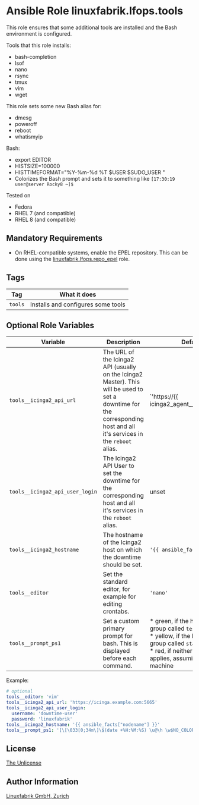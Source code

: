 # Ansible Role linuxfabrik.lfops.tools

This role ensures that some additional tools are installed and the Bash environment is configured.

Tools that this role installs:

* bash-completion
* lsof
* nano
* rsync
* tmux
* vim
* wget

This role sets some new Bash alias for:

* dmesg
* poweroff
* reboot
* whatismyip

Bash:

* export EDITOR
* HISTSIZE=100000
* HISTTIMEFORMAT="%Y-%m-%d %T $USER $SUDO_USER "
* Colorizes the Bash prompt and sets it to something like `[17:30:19 user@server Rocky8 ~]$ `

Tested on

* Fedora
* RHEL 7 (and compatible)
* RHEL 8 (and compatible)


## Mandatory Requirements

* On RHEL-compatible systems, enable the EPEL repository. This can be done using the [linuxfabrik.lfops.repo_epel](https://github.com/Linuxfabrik/lfops/tree/main/roles/repo_epel) role.


## Tags

| Tag     | What it does                       |
| ---     | ------------                       |
| `tools` | Installs and configures some tools |


## Optional Role Variables

| Variable            | Description                                                                  | Default Value                                                                                                                                                           |
| --------            | -----------                                                                  | -------------                                                                                                                                                           |
| `tools__icinga2_api_url` | The URL of the Icinga2 API (usually on the Icinga2 Master). This will be used to set a downtime for the corresponding host and all it's services in the `reboot` alias. | `'https://{{ icinga2_agent__icinga2_master_host | d("") }}:5665' ` |
| `tools__icinga2_api_user_login` | The Icinga2 API User to set the downtime for the corresponding host and all it's services in the `reboot` alias. | unset |
| `tools__icinga2_hostname` | The hostname of the Icinga2 host on which the downtime should be set. |  `'{{ ansible_facts["nodename"] }}'` |
| `tools__editor`     | Set the standard editor, for example for editing crontabs.                   | `'nano'`                                                                                                                                                                |
| `tools__prompt_ps1` | Set a custom primary prompt for bash. This is displayed before each command. | * green, if the host is in an Ansible group called `test`<br> * yellow, if the host is in an Ansible group called `stage`<br> * red, if neither condition above applies, assuming a productive machine |

Example:
```yaml
# optional
tools__editor: 'vim'
tools__icinga2_api_url: 'https://icinga.example.com:5665'
tools__icinga2_api_user_login:
  username: 'downtime-user'
  password: 'linuxfabrik'
tools__icinga2_hostname: '{{ ansible_facts["nodename"] }}'
tools__prompt_ps1: '[\[\033[0;34m\]\$(date +%H:%M:%S) \u@\h \w$NO_COLOR]\$ '
```


## License

[The Unlicense](https://unlicense.org/)


## Author Information

[Linuxfabrik GmbH, Zurich](https://www.linuxfabrik.ch)
